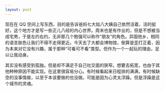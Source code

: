 ```yaml
---
layout: post
---
```


现在在 QQ 空间上写东西，目的是告诉爸妈七大姑八大姨自己依然活着，活的挺好。这个地方才是写一些正儿八经的内心世界。周末也是有作业的，但是不想被当成宅男，于是左约右约，无非那几个勉强可以称作“朋友”的角色。异国他乡，相同的语言肤色让我们不得不走得更近。今天去了大都会博物馆，倒算是歪打正着，因为本来对它没有兴趣，属于那种“可看可不看”类型。但作为一个一起玩的理由，足以让我动身。

其实没有感受到孤独。但是却不满足于自己社交面的狭窄。想要去拓宽，也由于其他种种原因不能实现。在这里很容易分心。有时候看起来日程排的满满，有时候缺空的没事情做，以至于本该要做的也没做。可能是因为心灵太浮躁。但是浮躁是这个城市的灵魂。
